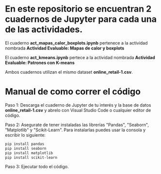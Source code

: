 # En este repositorio se encuentran 2 cuadernos de Jupyter para cada una de las actividades.


El cuaderno **act_mapas_calor_boxplots.ipynb** pertenece a la actividad nombrada **Actividad Evaluable: Mapas de calor y boxplots**

El cuaderno **act_kmeans.ipynb** pertece a la actividad nombrada **Actividad Evaluable: Patrones con K-means**

Ambos cuadernos utilizan el mismo dataset **online_retail-1.csv**.

# Manual de como correr el código

Paso 1: Descarga el cuaderno de Jupyter de tu interés y la base de datos **online_retail-1.csv** y abrelo con Visual Studio Code o cualquier editor de código. 

Paso 2: Asegurate de tener instaladas las librerías "Pandas", "Seaborn", "Matplotlib" y "Scikit-Learn". Para instalarlas puedes usar la consola y escribir lo siguiente:

```bash
pip install pandas
pip install seaborn
pip install matplotlib
pip install scikit-learn
```

Paso 3: Ejecutar todo el código.
